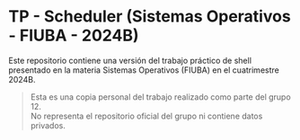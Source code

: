 # TP - Scheduler (Sistemas Operativos - FIUBA - 2024B)

Este repositorio contiene una versión del trabajo práctico de shell presentado en la materia Sistemas Operativos (FIUBA) en el cuatrimestre 2024B.

> Esta es una copia personal del trabajo realizado como parte del grupo 12.  
No representa el repositorio oficial del grupo ni contiene datos privados.

